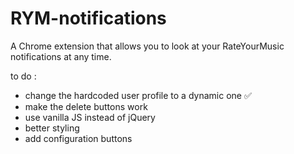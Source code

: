 # RYM-notifications
A Chrome extension that allows you to look at your RateYourMusic notifications at any time.

to do :
- change the hardcoded user profile to a dynamic one ✅
- make the delete buttons work
- use vanilla JS instead of jQuery
- better styling
- add configuration buttons
